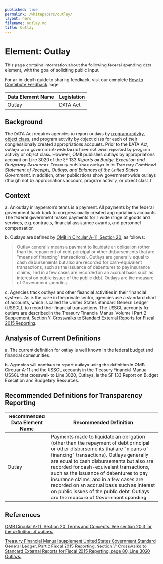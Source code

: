 ```yaml
---
published: true
permalink: /whitepapers/outlay/
layout: hero
filename: outlay.md
title: Outlay
---
```


# Element: Outlay

This page contains information about the following federal spending data element, with the goal of soliciting public input.

For an in-depth guide to sharing feedback, visit our complete [How to Contribute Feedback](/feedback/) page.

<table>
  <thead>
    <tr>
      <th scope ="col">Data Element Name</th>
      <th scope="col">Legislation</th>
    </tr>
  </thead>
  <tr>
    <td>Outlay</td>
    <td>DATA Act</td>
  </tr>
</table>

## Background

The DATA Act requires agencies to report outlays by [program activity](/whitepapers/programactivity), [object class](/whitepapers/objectclass/), and program activity by object class for each of their congressionally created appropriations accounts.  Prior to the DATA Act, outlays on a government-wide basis have not been reported by program activity or object class.  However, OMB publishes outlays by appropriations account on Line 3020 of the SF 133 _Reports on Budget Execution and Budgetary Resources_.  Treasury publishes outlays in its _Treasury Combined Statement of Receipts, Outlays, and Balances of the United States Government_.  In addition, other publications show government-wide outlays (though not by appropriations account, program activity, or object class.)

## Context

a. An outlay in layperson’s terms is a payment.  All payments by the federal government track back to congressionally created appropriations accounts.  The federal government makes payments for a wide range of goods and services, e.g. contracts, financial assistance awards, and personnel compensation.

b. Outlays are defined by [OMB in Circular A-11, Section 20](https://www.whitehouse.gov/sites/default/files/omb/assets/a11_current_year/s20.pdf), as follows:

>Outlay generally means a payment to liquidate an obligation (other than the repayment of debt principal or other disbursements that are "means of financing" transactions). Outlays are generally equal to cash disbursements but also are recorded for cash-equivalent transactions, such as the issuance of debentures to pay insurance claims, and in a few cases are recorded on an accrual basis such as interest on public issues of the public debt. Outlays are the measure of Government spending.

c. Agencies track outlays and other financial activities in their financial systems.  As is the case in the private sector, agencies use a standard chart of accounts, which is called the United States Standard General Ledger (USSGL), to record their financial transactions.  The USSGL accounts for outlays are described in the [Treasury Financial Manual Volume I Part 2 Supplement, Section V: Crosswalks to Standard External Reports for Fiscal 2015 Reporting](http://tfm.fiscal.treasury.gov/v1/supplements/ussgl/ussgl_part_2/sec5/sec5_combined_2015.pdf).

## Analysis of Current Definitions

a. The current definition for outlay is well known in the federal budget and financial communities.

b. Agencies will continue to report outlays using the definition in OMB Circular A-11 and the USSGL accounts in the Treasury Financial Manual USSGL that crosswalk to Line 3020, Outlays, in the SF 133 Report on Budget Execution and Budgetary Resources.

## Recommended Definitions for Transparency Reporting

<table>
  <thead>
    <tr>
      <th scope="col">Recommended Data Element Name</th>
      <th scope="col">Recommended Definition</th>
    </tr>
  </thead>
  <tr>
    <td>Outlay</td>
    <td>Payments made to liquidate an obligation (other than the repayment of debt principal or other disbursements that are "means of financing" transactions). Outlays generally are equal to cash disbursements but also are recorded for cash-equivalent transactions, such as the issuance of debentures to pay insurance claims, and in a few cases are recorded on an accrual basis such as interest on public issues of the public debt. Outlays are the measure of Government spending.</td>
  </tr>
</table>

## References

[OMB Circular A-11, Section 20, Terms and Concepts. See section 20.3 for the definition of outlays.](https://www.whitehouse.gov/sites/default/files/omb/assets/a11_current_year/s20.pdf)

[Treasury Financial Manual supplement United States Government Standard General Ledger, Part 2 Fiscal 2015 Reporting, Section V: Crosswalks to Standard External Reports for Fiscal 2015 Reporting, page 80, Line 3020 Outlays.](http://tfm.fiscal.treasury.gov/v1/supplements/ussgl/ussgl_part_2/sec5/sec5_combined_2015.pdf)
